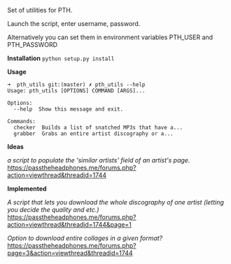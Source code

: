 Set of utilities for PTH.

Launch the script, enter username, password.

Alternatively you can set them in environment variables PTH_USER and PTH_PASSWORD

**Installation**
```python setup.py install```

**Usage**
```
➜  pth_utils git:(master) ✗ pth_utils --help
Usage: pth_utils [OPTIONS] COMMAND [ARGS]...

Options:
  --help  Show this message and exit.

Commands:
  checker  Builds a list of snatched MP3s that have a...
  grabber  Grabs an entire artist discography or a...

```

**Ideas**

_a script to populate the 'similar artists' field of an artist's page._
https://passtheheadphones.me/forums.php?action=viewthread&threadid=1744


**Implemented**

_A script that lets you download the whole discography of one artist (letting you decide the quality and etc.)_
https://passtheheadphones.me/forums.php?action=viewthread&threadid=1744&page=1

_Option to download entire collages in a given format?_ 
https://passtheheadphones.me/forums.php?page=3&action=viewthread&threadid=1744
